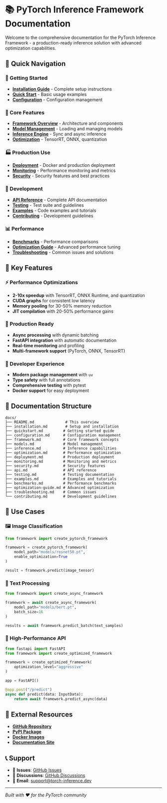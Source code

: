 # 📚 PyTorch Inference Framework Documentation

Welcome to the comprehensive documentation for the PyTorch Inference Framework - a production-ready inference solution with advanced optimization capabilities.

## 🚀 Quick Navigation

### 🏁 Getting Started
- **[Installation Guide](installation.md)** - Complete setup instructions
- **[Quick Start](quickstart.md)** - Basic usage examples
- **[Configuration](configuration.md)** - Configuration management

### 🔧 Core Features  
- **[Framework Overview](framework.md)** - Architecture and components
- **[Model Management](models.md)** - Loading and managing models
- **[Inference Engine](inference.md)** - Sync and async inference
- **[Optimization](optimization.md)** - TensorRT, ONNX, quantization

### 🏭 Production Use
- **[Deployment](deployment.md)** - Docker and production deployment
- **[Monitoring](monitoring.md)** - Performance monitoring and metrics
- **[Security](security.md)** - Security features and best practices

### 🧪 Development
- **[API Reference](api.md)** - Complete API documentation
- **[Testing](testing.md)** - Test suite and guidelines
- **[Examples](examples.md)** - Code examples and tutorials
- **[Contributing](contributing.md)** - Development guidelines

### 📊 Performance
- **[Benchmarks](benchmarks.md)** - Performance comparisons
- **[Optimization Guide](optimization-guide.md)** - Advanced performance tuning
- **[Troubleshooting](troubleshooting.md)** - Common issues and solutions

## 🌟 Key Features

### ⚡ Performance Optimizations
- **2-10x speedup** with TensorRT, ONNX Runtime, and quantization
- **CUDA graphs** for consistent low latency
- **Memory pooling** for 30-50% memory reduction
- **JIT compilation** with 20-50% performance gains

### 🚀 Production Ready
- **Async processing** with dynamic batching
- **FastAPI integration** with automatic documentation  
- **Real-time monitoring** and profiling
- **Multi-framework support** (PyTorch, ONNX, TensorRT)

### 🔧 Developer Experience
- **Modern package management** with `uv`
- **Type safety** with full annotations
- **Comprehensive testing** with pytest
- **Docker support** for easy deployment

## 📖 Documentation Structure

```
docs/
├── README.md              # This overview
├── installation.md        # Setup and installation
├── quickstart.md         # Getting started guide
├── configuration.md      # Configuration management
├── framework.md          # Core framework concepts
├── models.md             # Model management
├── inference.md          # Inference capabilities
├── optimization.md       # Performance optimization
├── deployment.md         # Production deployment
├── monitoring.md         # Monitoring and metrics
├── security.md           # Security features
├── api.md                # API reference
├── testing.md            # Testing documentation
├── examples.md           # Examples and tutorials
├── benchmarks.md         # Performance benchmarks
├── optimization-guide.md # Advanced optimization
├── troubleshooting.md    # Common issues
└── contributing.md       # Development guidelines
```

## 🎯 Use Cases

### 🖼️ Image Classification
```python
from framework import create_pytorch_framework

framework = create_pytorch_framework(
    model_path="models/resnet50.pt",
    enable_optimization=True
)

result = framework.predict(image_tensor)
```

### 📝 Text Processing
```python
from framework import create_async_framework

framework = await create_async_framework(
    model_path="models/bert.pt",
    batch_size=16
)

results = await framework.predict_batch(text_samples)
```

### 🚀 High-Performance API
```python
from fastapi import FastAPI
from framework import create_optimized_framework

framework = create_optimized_framework(
    optimization_level="aggressive"
)

app = FastAPI()

@app.post("/predict")
async def predict(data: InputData):
    return await framework.predict_async(data)
```

## 🔗 External Resources

- **[GitHub Repository](https://github.com/Evintkoo/torch-inference)**
- **[PyPI Package](https://pypi.org/project/torch-inference/)**
- **[Docker Images](https://hub.docker.com/r/evintkoo/torch-inference)**
- **[Documentation Site](https://evintkoo.github.io/torch-inference/)**

## 📞 Support

- 🐛 **Issues**: [GitHub Issues](https://github.com/Evintkoo/torch-inference/issues)
- 💬 **Discussions**: [GitHub Discussions](https://github.com/Evintkoo/torch-inference/discussions)
- 📧 **Email**: [support@torch-inference.dev](mailto:support@torch-inference.dev)

---

*Built with ❤️ for the PyTorch community*
